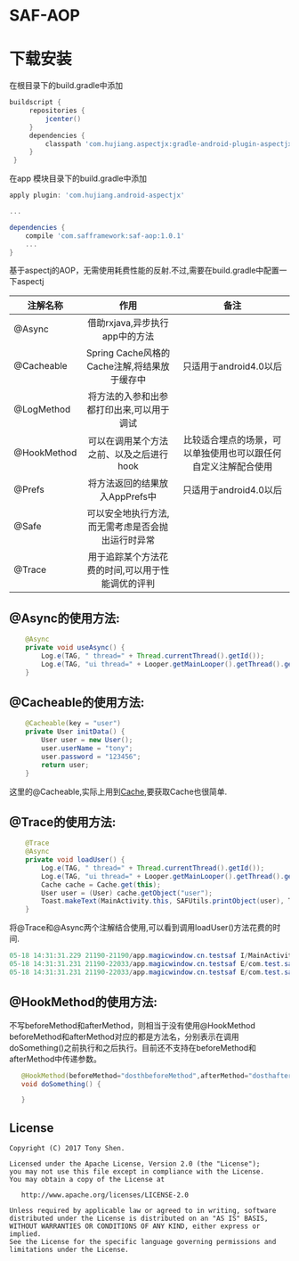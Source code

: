 # SAF-AOP

# 下载安装

在根目录下的build.gradle中添加
```groovy
buildscript {
     repositories {
         jcenter()
     }
     dependencies {
         classpath 'com.hujiang.aspectjx:gradle-android-plugin-aspectjx:1.0.8'
     }
 }
```

在app 模块目录下的build.gradle中添加
```groovy
apply plugin: 'com.hujiang.android-aspectjx'

...

dependencies {
    compile 'com.safframework:saf-aop:1.0.1'
    ...
}
```

基于aspectj的AOP，无需使用耗费性能的反射.不过,需要在build.gradle中配置一下aspectj


| 注解名称        | 作用          | 备注          |
| ------------- |:-------------:| :-------------:|
| @Async        |借助rxjava,异步执行app中的方法|       |
| @Cacheable    |Spring Cache风格的Cache注解,将结果放于缓存中|只适用于android4.0以后|
| @LogMethod    |将方法的入参和出参都打印出来,可以用于调试|       |
| @HookMethod   |可以在调用某个方法之前、以及之后进行hook|比较适合埋点的场景，可以单独使用也可以跟任何自定义注解配合使用|
| @Prefs        |将方法返回的结果放入AppPrefs中|只适用于android4.0以后|
| @Safe         |可以安全地执行方法,而无需考虑是否会抛出运行时异常|       |
| @Trace        |用于追踪某个方法花费的时间,可以用于性能调优的评判|       |


@Async的使用方法:
---
```Java
	@Async
	private void useAsync() {
		Log.e(TAG, " thread=" + Thread.currentThread().getId());
		Log.e(TAG, "ui thread=" + Looper.getMainLooper().getThread().getId());
	}
```

@Cacheable的使用方法:
---
```Java
	@Cacheable(key = "user")
	private User initData() {
		User user = new User();
		user.userName = "tony";
		user.password = "123456";
		return user;
	}
```

这里的@Cacheable,实际上用到[Cache](https://github.com/fengzhizi715/SAF#cache),要获取Cache也很简单.

@Trace的使用方法:
---
```Java
	@Trace
	@Async
	private void loadUser() {
		Log.e(TAG, " thread=" + Thread.currentThread().getId());
		Log.e(TAG, "ui thread=" + Looper.getMainLooper().getThread().getId());
		Cache cache = Cache.get(this);
		User user = (User) cache.getObject("user");
		Toast.makeText(MainActivity.this, SAFUtils.printObject(user), Toast.LENGTH_SHORT).show();
	}
```
将@Trace和@Async两个注解结合使用,可以看到调用loadUser()方法花费的时间.
```Java
05-18 14:31:31.229 21190-21190/app.magicwindow.cn.testsaf I/MainActivity: MainActivity=loadUser() take [1ms]
05-18 14:31:31.231 21190-22033/app.magicwindow.cn.testsaf E/com.test.saf.activity.MainActivity:  thread=14876
05-18 14:31:31.231 21190-22033/app.magicwindow.cn.testsaf E/com.test.saf.activity.MainActivity: ui thread=1
```


@HookMethod的使用方法:
---
不写beforeMethod和afterMethod，则相当于没有使用@HookMethod<br>
beforeMethod和afterMethod对应的都是方法名，分别表示在调用doSomething()之前执行和之后执行。目前还不支持在beforeMethod和afterMethod中传递参数。

```Java
   @HookMethod(beforeMethod="dosthbeforeMethod",afterMethod="dosthafterMethod")
   void doSomething() {

   }
```

License
-------

    Copyright (C) 2017 Tony Shen.

    Licensed under the Apache License, Version 2.0 (the "License");
    you may not use this file except in compliance with the License.
    You may obtain a copy of the License at

       http://www.apache.org/licenses/LICENSE-2.0

    Unless required by applicable law or agreed to in writing, software
    distributed under the License is distributed on an "AS IS" BASIS,
    WITHOUT WARRANTIES OR CONDITIONS OF ANY KIND, either express or implied.
    See the License for the specific language governing permissions and
    limitations under the License.
